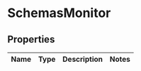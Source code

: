 # SchemasMonitor

## Properties
Name | Type | Description | Notes
------------ | ------------- | ------------- | -------------
